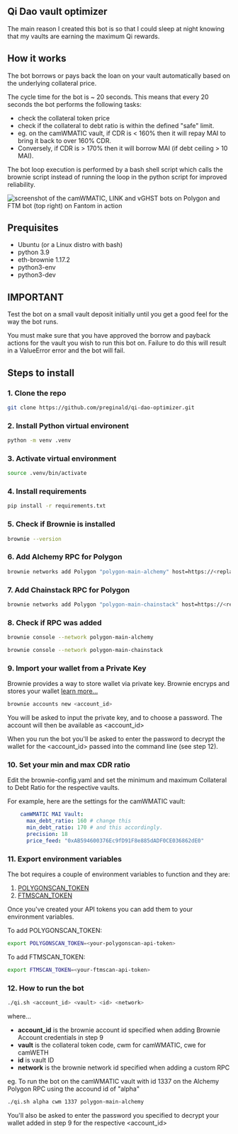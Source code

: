 ## Qi Dao vault optimizer

The main reason I created this bot is so that I could sleep at night knowing that my vaults are earning the maximum Qi rewards.

## How it works ##

The bot borrows or pays back the loan on your vault automatically based on the underlying collateral price.

The cycle time for the bot is ~ 20 seconds. This means that every 20 seconds the bot performs the following tasks:

* check the collateral token price
* check if the collateral to debt ratio is within the defined "safe" limit.
* eg. on the camWMATIC vault, if CDR is < 160% then it will repay MAI to bring it back to over 160% CDR. 
* Conversely, if CDR is > 170% then it will borrow MAI (if debt ceiling > 10 MAI). 

The bot loop execution is performed by a bash shell script which calls the brownie script instead of running the loop in the python script for improved reliability.

![screenshot of the camWMATIC, LINK and vGHST bots on Polygon and FTM bot (top right) on Fantom in action](https://i.ibb.co/QpJQry1/Qi-Dao-optimizer-bot-now-on-Fantom.png)


## Prequisites

* Ubuntu (or a Linux distro with bash)
* python 3.9
* eth-brownie 1.17.2
* python3-env
* python3-dev 


## IMPORTANT ##
Test the bot on a small vault deposit initially until you get a good feel for the way the bot runs.

You must make sure that you have approved the borrow and payback actions for the vault you wish to run this bot on. Failure to do this will result in a ValueError error and the bot will fail. 


## Steps to install

### 1. Clone the repo

```bash 
git clone https://github.com/preginald/qi-dao-optimizer.git
```

### 2. Install Python virtual environent

```bash 
python -m venv .venv
```

### 3. Activate virtual environment
```bash
source .venv/bin/activate
```

### 4. Install requirements
```bash
pip install -r requirements.txt
```

### 5. Check if Brownie is installed
```bash
brownie --version
```

### 6. Add Alchemy RPC for Polygon
```bash
brownie networks add Polygon "polygon-main-alchemy" host=https://<replace-with-your-credentials> chainid=137 name="Mainnet (Alchemy)" explorer=https://api.polygonscan.com/api
```

### 7. Add Chainstack RPC for Polygon
```bash
brownie networks add Polygon "polygon-main-chainstack" host=https://<replace-with-your-credentials> chainid=137 name="Mainnet (Chainstack)" explorer=https://api.polygonscan.com/api
```

### 8. Check if RPC was added

```bash
brownie console --network polygon-main-alchemy
```

```bash
brownie console --network polygon-main-chainstack
```

### 9. Import your wallet from a Private Key

Brownie provides a way to store wallet via private key. Brownie encryps and stores your wallet [learn more...](https://eth-brownie.readthedocs.io/en/stable/account-management.html#importing-from-a-private-key)

```bash
brownie accounts new <account_id>
```
You will be asked to input the private key, and to choose a password. The account will then be available as <account_id>

When you run the bot you'll be asked to enter the password to decrypt the wallet for the <account_id> passed into the command line (see step 12).

### 10. Set your min and max CDR ratio

Edit the brownie-config.yaml and set the minimum and maximum Collateral to Debt Ratio for the respective vaults.

For example, here are the settings for the camWMATIC vault:
```yaml
    camWMATIC MAI Vault: 
      max_debt_ratio: 160 # change this
      min_debt_ratio: 170 # and this accordingly.
      precision: 18
      price_feed: "0xAB594600376Ec9fD91F8e885dADF0CE036862dE0"
```

### 11. Export environment variables

The bot requires a couple of environment variables to function and they are:

1. [POLYGONSCAN_TOKEN](https://polygonscan.com/apis "Polygonscan API documentation")
2. [FTMSCAN_TOKEN](https://ftmscan.com/apis "FTMscan API documentation")

Once you've created your API tokens you can add them to your environment variables.

To add POLYGONSCAN_TOKEN:
```bash
export POLYGONSCAN_TOKEN=<your-polygonscan-api-token>
```

To add FTMSCAN_TOKEN:
```bash
export FTMSCAN_TOKEN=<your-ftmscan-api-token>
```

### 12. How to run the bot

```bash
./qi.sh <account_id> <vault> <id> <network>
```

where...

* **account_id** is the brownie account id specified when adding Brownie Account credentials in step 9
* **vault** is the collateral token code, cwm for camWMATIC, cwe for camWETH
* **id** is vault ID
* **network** is the brownie network id specified when adding a custom RPC

eg. To run the bot on the camWMATIC vault with id 1337 on the Alchemy Polygon RPC using the accound id of "alpha"

```bash
./qi.sh alpha cwm 1337 polygon-main-alchemy
```

You'll also be asked to enter the password you specified to decrypt your wallet added in step 9 for the respective <account_id>